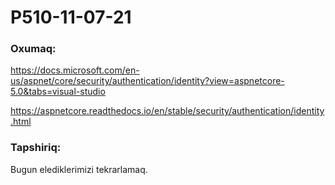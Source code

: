 # P510-11-07-21

### Oxumaq:

https://docs.microsoft.com/en-us/aspnet/core/security/authentication/identity?view=aspnetcore-5.0&tabs=visual-studio

https://aspnetcore.readthedocs.io/en/stable/security/authentication/identity.html

### Tapshiriq:

Bugun elediklerimizi tekrarlamaq.
